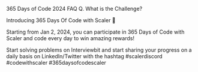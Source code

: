365 Days of Code 2024 FAQ
Q. What is the Challenge?

Introducing 365 Days Of Code with Scaler 🤩

Starting from Jan 2, 2024, you can participate in 365 Days of Code with Scaler and code every day to win amazing rewards!

Start solving problems on Interviewbit and start sharing your progress on a daily basis on LinkedIn/Twitter with the hashtag #scalerdiscord #codewithscaler #365daysofcodescaler
